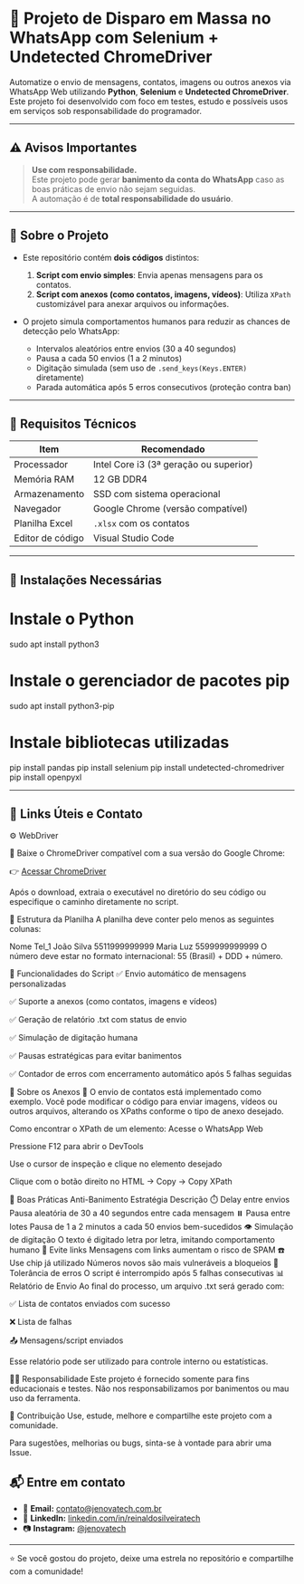﻿# 💬 Projeto de Disparo em Massa no WhatsApp com Selenium + Undetected ChromeDriver

Automatize o envio de mensagens, contatos, imagens ou outros anexos via WhatsApp Web utilizando **Python**, **Selenium** e **Undetected ChromeDriver**. Este projeto foi desenvolvido com foco em testes, estudo e possíveis usos em serviços sob responsabilidade do programador.

---

## ⚠️ Avisos Importantes

> **Use com responsabilidade.**  
> Este projeto pode gerar **banimento da conta do WhatsApp** caso as boas práticas de envio não sejam seguidas.  
> A automação é de **total responsabilidade do usuário**.

---

## 📌 Sobre o Projeto

- Este repositório contém **dois códigos** distintos:
  1. **Script com envio simples**: Envia apenas mensagens para os contatos.
  2. **Script com anexos (como contatos, imagens, vídeos)**: Utiliza `XPath` customizável para anexar arquivos ou informações.

- O projeto simula comportamentos humanos para reduzir as chances de detecção pelo WhatsApp:
  - Intervalos aleatórios entre envios (30 a 40 segundos)
  - Pausa a cada 50 envios (1 a 2 minutos)
  - Digitação simulada (sem uso de `.send_keys(Keys.ENTER)` diretamente)
  - Parada automática após 5 erros consecutivos (proteção contra ban)

---

## 🧰 Requisitos Técnicos

| Item                   | Recomendado                          |
|------------------------|--------------------------------------|
| Processador            | Intel Core i3 (3ª geração ou superior) |
| Memória RAM            | 12 GB DDR4                           |
| Armazenamento          | SSD com sistema operacional          |
| Navegador              | Google Chrome (versão compatível)    |
| Planilha Excel         | `.xlsx` com os contatos              |
| Editor de código       | Visual Studio Code                   |

---

## 🧪 Instalações Necessárias

# Instale o Python
sudo apt install python3

# Instale o gerenciador de pacotes pip
sudo apt install python3-pip

# Instale bibliotecas utilizadas
pip install pandas
pip install selenium
pip install undetected-chromedriver
pip install openpyxl

____________________________________________________________________________________________________________________________________________________________________________________________________________

## 📎 Links Úteis e Contato

⚙️ WebDriver

🔗 Baixe o ChromeDriver compatível com a sua versão do Google Chrome:

👉 [Acessar ChromeDriver](https://chromedriver.chromium.org/downloads)

Após o download, extraia o executável no diretório do seu código
ou especifique o caminho diretamente no script.

📄 Estrutura da Planilha
A planilha deve conter pelo menos as seguintes colunas:

Nome	Tel_1
João Silva	5511999999999
Maria Luz	5599999999999
O número deve estar no formato internacional: 55 (Brasil) + DDD + número.

🚀 Funcionalidades do Script
✅ Envio automático de mensagens personalizadas

✅ Suporte a anexos (como contatos, imagens e vídeos)

✅ Geração de relatório .txt com status de envio

✅ Simulação de digitação humana

✅ Pausas estratégicas para evitar banimentos

✅ Contador de erros com encerramento automático após 5 falhas seguidas

📎 Sobre os Anexos
📎 O envio de contatos está implementado como exemplo.
Você pode modificar o código para enviar imagens, vídeos ou outros arquivos, alterando os XPaths conforme o tipo de anexo desejado.

Como encontrar o XPath de um elemento:
Acesse o WhatsApp Web

Pressione F12 para abrir o DevTools

Use o cursor de inspeção e clique no elemento desejado

Clique com o botão direito no HTML → Copy → Copy XPath

🧠 Boas Práticas Anti-Banimento
Estratégia	Descrição
⏱️ Delay entre envios	Pausa aleatória de 30 a 40 segundos entre cada mensagem
⏸️ Pausa entre lotes	Pausa de 1 a 2 minutos a cada 50 envios bem-sucedidos
👁️ Simulação de digitação	O texto é digitado letra por letra, imitando comportamento humano
🚫 Evite links	Mensagens com links aumentam o risco de SPAM
☎️ Use chip já utilizado	Números novos são mais vulneráveis a bloqueios
🛑 Tolerância de erros	O script é interrompido após 5 falhas consecutivas
📊 Relatório de Envio
Ao final do processo, um arquivo .txt será gerado com:

✅ Lista de contatos enviados com sucesso

❌ Lista de falhas

📤 Mensagens/script enviados

Esse relatório pode ser utilizado para controle interno ou estatísticas.

👨‍💻 Responsabilidade
Este projeto é fornecido somente para fins educacionais e testes.
Não nos responsabilizamos por banimentos ou mau uso da ferramenta.

🤝 Contribuição
Use, estude, melhore e compartilhe este projeto com a comunidade.

Para sugestões, melhorias ou bugs, sinta-se à vontade para abrir uma Issue.

## 📬 Entre em contato

- 📧 **Email:** [contato@jenovatech.com.br](mailto:contato@jenovatech.com.br)  
- 🔗 **LinkedIn:** [linkedin.com/in/reinaldosilveiratech](https://www.linkedin.com/in/reinaldosilveiratech)  
- 📷 **Instagram:** [@jenovatech](https://www.instagram.com/jenovatech/?igsh=MW9zaGsyNGMzazgycA%3D%3D)

---

⭐ Se você gostou do projeto, deixe uma estrela no repositório e compartilhe com a comunidade!

